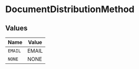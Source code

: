 # DocumentDistributionMethod


## Values

| Name    | Value   |
| ------- | ------- |
| `EMAIL` | EMAIL   |
| `NONE`  | NONE    |